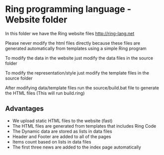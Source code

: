 # Ring programming language - Website folder

In this folder we have the Ring website files
http://ring-lang.net

Please never modify the html files directly because these files are generated
automatically from templates using a simple Ring program

To modify the data in the website just modify the data files in the source folder

To modify the representation/style just modify the template files in the source folder

After modifying data/template files run the source/build.bat file
to generate the HTML files (This will run build.ring)

## Advantages

* We upload static HTML files to the website (fast)
* The HTML files are generated from templates that includes Ring Code
* The Dynamic data are stored as lists in data files
* Header and Footer are added to all of the pages
* Items count based on lists in data files
* The first three news are added to the index page automatically
